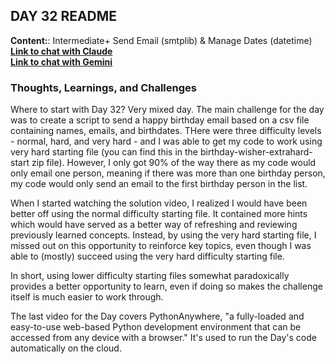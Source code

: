 ## DAY 32 README

**Content:**: Intermediate+ Send Email (smtplib) & Manage Dates (datetime)\
[**Link to chat with Claude**](https://claude.ai/share/601ab988-2e4c-44b1-806a-1e17f62b0909)\
[**Link to chat with Gemini**](https://g.co/gemini/share/2cd2e7edb8b6)
<br>

### **Thoughts, Learnings, and Challenges**
Where to start with Day 32? Very mixed day. The main challenge for the day was to create a script to send a happy birthday email based on a csv file containing names, emails, and birthdates. THere were three difficulty levels - normal, hard, and very hard - and I was able to get my code to work using very hard starting file (you can find this in the birthday-wisher-extrahard-start zip file). However, I only got 90% of the way there as my code would only email one person, meaning if there was more than one birthday person, my code would only send an email to the first birthday person in the list.

When I started watching the solution video, I realized I would have been better off using the normal difficulty starting file. It contained more hints which would have served as a better way of refreshing and reviewing previously learned concepts. Instead, by using the very hard starting file, I missed out on this opportunity to reinforce key topics, even though I was able to (mostly) succeed using the very hard difficulty starting file.

In short, using lower difficulty starting files somewhat paradoxically provides a better opportunity to learn, even if doing so makes the challenge itself is much easier to work through.

The last video for the Day covers PythonAnywhere, "a fully-loaded and easy-to-use web-based Python development environment that can be accessed from any device with a browser." It's used to run the Day's code automatically on the cloud.